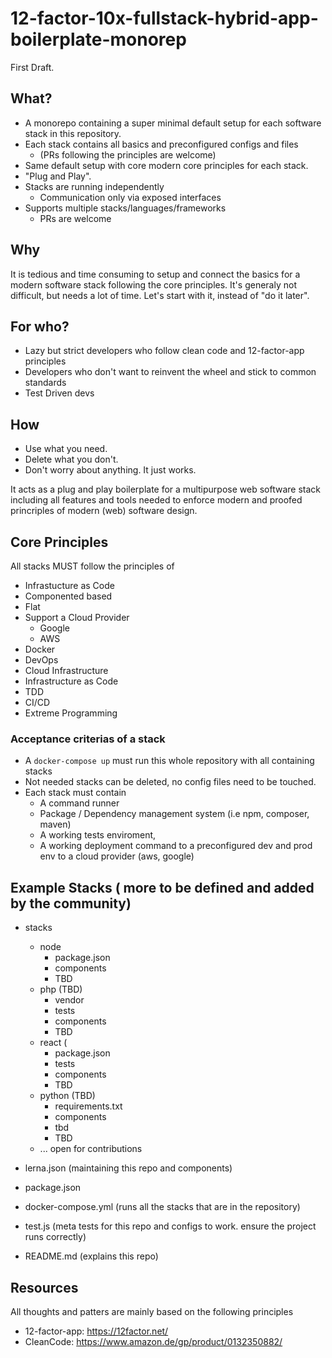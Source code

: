 12-factor-10x-fullstack-hybrid-app-boilerplate-monorep
======================================================

First Draft.

## What?
- A monorepo containing a super minimal default setup for each software stack in this repository. 
- Each stack contains all basics and preconfigured configs and files
  - (PRs following the principles are welcome)
- Same default setup with core modern core principles for each stack. 
- "Plug and Play".
- Stacks are running independently 
  - Communication only via exposed interfaces
- Supports multiple stacks/languages/frameworks 
  - PRs are welcome

## Why
It is tedious and time consuming to setup and connect the basics for a modern software stack following the core principles.
It's generaly not difficult, but needs a lot of time. 
Let's start with it, instead of "do it later".

## For who?
- Lazy but strict developers who follow clean code and 12-factor-app principles
- Developers who don't want to reinvent the wheel and stick to common standards
- Test Driven devs

## How
- Use what you need. 
- Delete what you don't. 
- Don't worry about anything. It just works.

It acts as a plug and play boilerplate for a multipurpose web software stack including all features and tools needed to enforce modern and proofed princriples of modern (web) software design.   

## Core Principles

All stacks MUST follow the principles of

- Infrastucture as Code
- Componented based
- Flat
- Support a Cloud Provider
  - Google
  - AWS
- Docker
- DevOps
- Cloud Infrastructure
- Infrastructure as Code
- TDD
- CI/CD
- Extreme Programming

### Acceptance criterias of a stack
- A `docker-compose up` must run this whole repository with all containing stacks 
- Not needed stacks can be deleted, no config files need to be touched.
- Each stack must contain
  - A command runner
  - Package / Dependency management system (i.e npm, composer, maven)
  - A working tests enviroment,
  - A working deployment command to a preconfigured dev and prod env to a cloud provider (aws, google)

## Example Stacks ( more to be defined and added by the community)

- stacks
  - node 
    - package.json
    - components
    - TBD
  - php (TBD)
    - vendor
    - tests
    - components
    - TBD
  - react (
    - package.json
    - tests
    - components
    - TBD
  - python (TBD)
    - requirements.txt
    - components
    - tbd
    - TBD
  - ... open for contributions
    
- lerna.json (maintaining this repo and components)
- package.json
- docker-compose.yml (runs all the stacks that are in the repository)
- test.js (meta tests for this repo and configs to work. ensure the project runs correctly)
- README.md (explains this repo)

## Resources
All thoughts and patters are mainly based on the following principles
- 12-factor-app: https://12factor.net/
- CleanCode: https://www.amazon.de/gp/product/0132350882/
